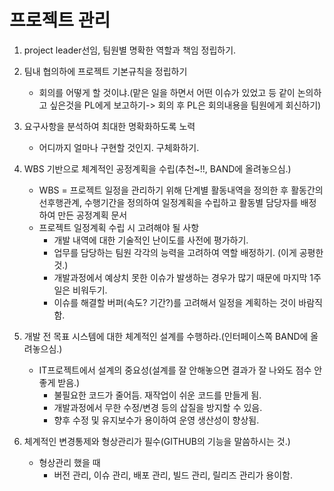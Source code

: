 # 프로젝트 관리

1. project leader선임, 팀원별 명확한 역할과 책임 정립하기.
2. 팀내 협의하에 프로젝트 기본규칙을 정립하기
   - 회의를 어떻게 할 것이냐.(맡은 일을 하면서 어떤 이슈가 있었고 등 같이 논의하고 싶은것을 PL에게 보고하기-> 회의 후 PL은 회의내용을 팀원에게 회신하기)
3. 요구사항을 분석하여 최대한 명확화하도록 노력
   - 어디까지 얼마나 구현할 것인지. 구체화하기.

4. WBS 기반으로 체계적인 공정계획을 수립(추천~!!, BAND에 올려놓으심.)
   - WBS = 프로젝트 일정을 관리하기 위해 단계별 활동내역을 정의한 후 활동간의 선후행관계, 수행기간을 정의하여 일정계획을 수립하고 활동별 담당자를 배정하여 만든 공정계획 문서
   - 프로젝트 일정계획 수립 시 고려해야 될 사항
     - 개발 내역에 대한 기술적인 난이도를 사전에 평가하기.
     - 업무를 담당하는 팀원 각각의 능력을 고려하여 역할 배정하기. (이게 공평한 것.)
     - 개발과정에서 예상치 못한 이슈가 발생하는 경우가 많기 때문에 마지막 1주일은 비워두기.
     - 이슈를 해결할 버퍼(속도? 기간?)를 고려해서 일정을 계획하는 것이 바람직함.
5. 개발 전 목표 시스템에 대한 체계적인 설계를 수행하라.(인터페이스쪽 BAND에 올려놓으심.)
   - IT프로젝트에서 설계의 중요성(설계를 잘 안해놓으면 결과가 잘 나와도 점수 안좋게 받음.)
     - 불필요한 코드가 줄어듬. 재작업이 쉬운 코드를 만들게 됨.
     - 개발과정에서 무한 수정/변경 등의 삽질을 방지할 수 있음.
     - 향후 수정 및 유지보수가 용이하여 운영 생산성이 향상됨.

6. 체계적인 변경통제와 형상관리가 필수(GITHUB의 기능을 말씀하시는 것.)
   - 형상관리 했을 때
     - 버전 관리, 이슈 관리, 배포 관리, 빌드 관리, 릴리즈 관리가 용이함.